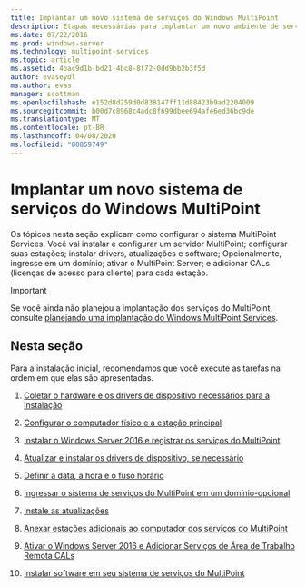 ```yaml
---
title: Implantar um novo sistema de serviços do Windows MultiPoint
description: Etapas necessárias para implantar um novo ambiente de serviços do MultiPoint
ms.date: 07/22/2016
ms.prod: windows-server
ms.technology: multipoint-services
ms.topic: article
ms.assetid: 4bac9d1b-bd21-4bc8-8f72-0dd9bb2b3f5d
author: evaseydl
ms.author: evas
manager: scottman
ms.openlocfilehash: e152d8d259d0d838147ff11d88423b9ad2204009
ms.sourcegitcommit: b00d7c8968c4adc8f699dbee694afe6ed36bc9de
ms.translationtype: MT
ms.contentlocale: pt-BR
ms.lasthandoff: 04/08/2020
ms.locfileid: "80859749"
---
```

# <a name="deploy-a-new-windows-multipoint-services-system"></a>Implantar um novo sistema de serviços do Windows MultiPoint
Os tópicos nesta seção explicam como configurar o sistema MultiPoint Services. Você vai instalar e configurar um servidor MultiPoint; configurar suas estações; instalar drivers, atualizações e software; Opcionalmente, ingresse em um domínio; ativar o MultiPoint Server; e adicionar CALs (licenças de acesso para cliente) para cada estação.  
  
> [!IMPORTANT]  
> Se você ainda não planejou a implantação dos serviços do MultiPoint, consulte [planejando uma implantação do Windows MultiPoint Services](Planning-a-MultiPoint-Services-Deployment.md).  
  
## <a name="in-this-section"></a>Nesta seção  
Para a instalação inicial, recomendamos que você execute as tarefas na ordem em que elas são apresentadas.  
  
1.  [Coletar o hardware e os drivers de dispositivo necessários para a instalação](Collect-hardware-and-device-drivers-needed-for-the-installation.md)  
  
2.  [Configurar o computador físico e a estação principal](Set-up-the-physical-computer-and-primary-station.md)  
  
3.  [Instalar o Windows Server 2016 e registrar os serviços do MultiPoint](Install-MultiPoint-services.md)  
  
4.  [Atualizar e instalar os drivers de dispositivo, se necessário](Update-and-install-device-drivers-if-needed.md)  
  
5.  [Definir a data, a hora e o fuso horário](Set-the-date--time--and-time-zone.md)  
  
6.  [Ingressar o sistema de serviços do MultiPoint em um domínio-opcional](Join-the-MultiPoint-services-computer-to-a-domain--optional-.md)  
  
7.  [Instale as atualizações](Install-updates.md)  
  
8.  [Anexar estações adicionais ao computador dos serviços do MultiPoint](Attach-additional-stations-to-your-MultiPoint-services-computer.md)  
  
9. [Ativar o Windows Server 2016 e Adicionar Serviços de Área de Trabalho Remota CALs](manage-client-access-licenses-with-multipoint-services.md)  
  
10. [Instalar software em seu sistema de serviços do MultiPoint](Install-software-on-your-MultiPoint-Services-system.md)